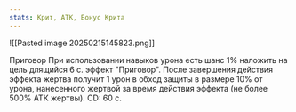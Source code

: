 ```yaml
---
stats: Крит, АТК, Бонус Крита
---
```

![[Pasted image 20250215145823.png]]

Приговор
При использовании навыков урона есть шанс 1% наложить на цель длящийся 6 с. эффект "Приговор". После завершения действия эффекта жертва получит 1 урон в обход защиты в размере 10% от урона, нанесенного жертвой за время действия эффекта (не более 500% АТК жертвы). CD: 60 c. 